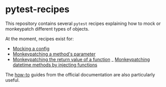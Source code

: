 # pytest-recipes

This repository contains several `pytest` recipes explaining how to mock or monkeypatch different types of objects.

At the moment, recipes exist for:
  - [Mocking a config](/mock-config/)
  - [Monkeypatching a method's parameter](/monkeypatch-method-parameter/)
  - [Monkeypatching the return value of a function](/monkeypatch-return-value/)
  _ [Monkeypatching datetime methods by injecting functions](/monkeypatch-datetime/)

The [how-to](https://docs.pytest.org/en/latest/how-to/index.html) guides from the official documentation are also particularly useful.
